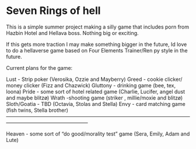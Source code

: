 # Seven Rings of hell

This is a simple summer project making a silly game that includes porn from Hazbin Hotel and Hellava boss. Nothing big or exciting.

If this gets more traction I may make something bigger in the future, Id love to do a hellaverse game based on Four Elements Trainer/Ren py style in the future.

Current plans for the game:

Lust - Strip poker (Verosika, Ozzie and Mayberry)
Greed - cookie clicker/ money clicker (Fizz and Chazwick)
Gluttony - drinking game (bee, tex, loona)
Pride - some sort of hotel related game (Charlie, Lucifer, angel dust and maybe blitzø)
Wrath -shooting game (striker , millie/moxie and blitzø)
Sloth/Goatia - TBD (Octavia, Stolas and Stella)
Envy - card matching game (fish twins, Stella brother)
————————————————————————————————————————————————————

Heaven - some sort of “do good/morality test” game (Sera, Emily, Adam and Lute)